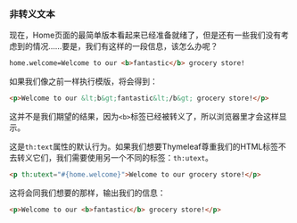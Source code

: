 ### 非转义文本

现在，Home页面的最简单版本看起来已经准备就绪了，但是还有一些我们没有考虑到的情况……要是，我们有这样的一段信息，该怎么办呢？
```html
home.welcome=Welcome to our <b>fantastic</b> grocery store!
```
如果我们像之前一样执行模版，将会得到：
```html
<p>Welcome to our &lt;b&gt;fantastic&lt;/b&gt; grocery store!</p>
```
这并不是我们期望的结果，因为`<b>`标签已经被转义了，所以浏览器里才会这样显示。

这是`th:text`属性的默认行为。如果我们想要Thymeleaf尊重我们的HTML标签不去转义它们，我们需要使用另一个不同的标签：`th:utext`。
```html
<p th:utext="#{home.welcome}">Welcome to our grocery store!</p>
```
这将会同我们想要的那样，输出我们的信息：
```html
<p>Welcome to our <b>fantastic</b> grocery store!</p>
```